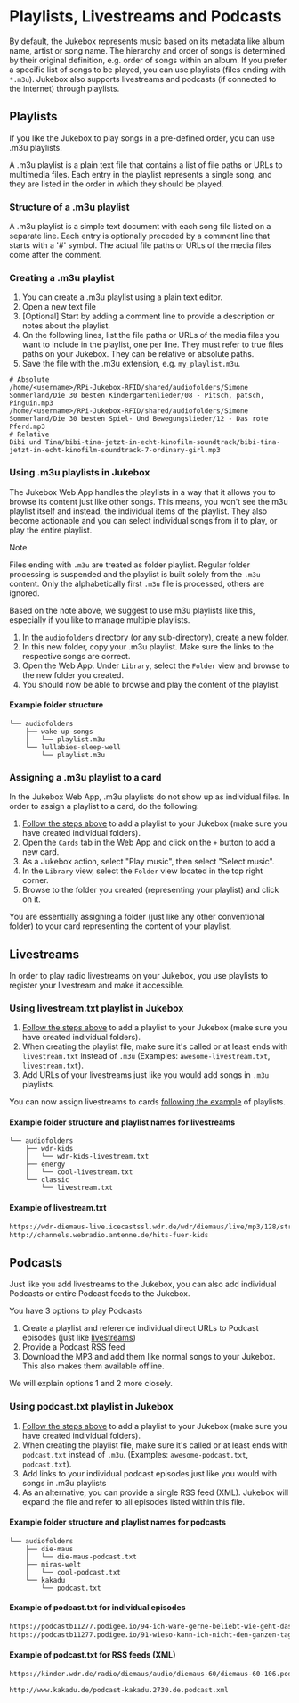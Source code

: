 # Playlists, Livestreams and Podcasts

By default, the Jukebox represents music based on its metadata like album name, artist or song name. The hierarchy and order of songs is determined by their original definition, e.g. order of songs within an album. If you prefer a specific list of songs to be played, you can use playlists (files ending with `*.m3u`). Jukebox also supports livestreams and podcasts (if connected to the internet) through playlists.

## Playlists

If you like the Jukebox to play songs in a pre-defined order, you can use .m3u playlists.

A .m3u playlist is a plain text file that contains a list of file paths or URLs to multimedia files. Each entry in the playlist represents a single song, and they are listed in the order in which they should be played.

### Structure of a .m3u playlist

A .m3u playlist is a simple text document with each song file listed on a separate line. Each entry is optionally preceded by a comment line that starts with a '#' symbol. The actual file paths or URLs of the media files come after the comment.

### Creating a .m3u playlist

1. You can create a .m3u playlist using a plain text editor.
1. Open a new text file
1. [Optional] Start by adding a comment line to provide a description or notes about the playlist.
1. On the following lines, list the file paths or URLs of the media files you want to include in the playlist, one per line. They must refer to true files paths on your Jukebox. They can be relative or absolute paths.
1. Save the file with the .m3u extension, e.g. `my_playlist.m3u`.

```text
# Absolute
/home/<username>/RPi-Jukebox-RFID/shared/audiofolders/Simone Sommerland/Die 30 besten Kindergartenlieder/08 - Pitsch, patsch, Pinguin.mp3
/home/<username>/RPi-Jukebox-RFID/shared/audiofolders/Simone Sommerland/Die 30 besten Spiel- Und Bewegungslieder/12 - Das rote Pferd.mp3
# Relative
Bibi und Tina/bibi-tina-jetzt-in-echt-kinofilm-soundtrack/bibi-tina-jetzt-in-echt-kinofilm-soundtrack-7-ordinary-girl.mp3
```

### Using .m3u playlists in Jukebox

The Jukebox Web App handles the playlists in a way that it allows you to browse its content just like other songs. This means, you won't see the m3u playlist itself and instead, the individual items of the playlist. They also become actionable and you can select individual songs from it to play, or play the entire playlist.

> [!NOTE]
> Files ending with `.m3u` are treated as folder playlist. Regular folder processing is suspended and the playlist is built solely from the `.m3u` content. Only the alphabetically first `.m3u` file is processed, others are ignored.

Based on the note above, we suggest to use m3u playlists like this, especially if you like to manage multiple playlists.

1. In the `audiofolders` directory (or any sub-directory), create a new folder.
1. In this new folder, copy your .m3u playlist. Make sure the links to the respective songs are correct.
1. Open the Web App. Under `Library`, select the `Folder` view and browse to the new folder you created.
1. You should now be able to browse and play the content of the playlist.

#### Example folder structure

```text
└── audiofolders
    ├── wake-up-songs
    │   └── playlist.m3u
    └── lullabies-sleep-well
        └── playlist.m3u
```

### Assigning a .m3u playlist to a card

In the Jukebox Web App, .m3u playlists do not show up as individual files. In order to assign a playlist to a card, do the following:

1. [Follow the steps above](#using-m3u-playlists-in-jukebox) to add a playlist to your Jukebox (make sure you have created individual folders).
1. Open the `Cards` tab in the Web App and click on the `+` button to add a new card.
1. As a Jukebox action, select "Play music", then select "Select music".
1. In the `Library` view, select the `Folder` view located in the top right corner.
1. Browse to the folder you created (representing your playlist) and click on it.

You are essentially assigning a folder (just like any other conventional folder) to your card representing the content of your playlist.

## Livestreams

In order to play radio livestreams on your Jukebox, you use playlists to register your livestream and make it accessible.

### Using livestream.txt playlist in Jukebox

1. [Follow the steps above](#using-m3u-playlists-in-jukebox) to add a playlist to your Jukebox (make sure you have created individual folders).
1. When creating the playlist file, make sure it's called or at least ends with `livestream.txt` instead of `.m3u` (Examples: `awesome-livestream.txt`, `livestream.txt`).
1. Add URLs of your livestreams just like you would add songs in `.m3u` playlists.

You can now assign livestreams to cards [following the example](#assigning-a-m3u-playlist-to-a-card) of playlists.

#### Example folder structure and playlist names for livestreams

```text
└── audiofolders
    ├── wdr-kids
    │   └── wdr-kids-livestream.txt
    ├── energy
    │   └── cool-livestream.txt
    └── classic
        └── livestream.txt
```

#### Example of livestream.txt

```txt
https://wdr-diemaus-live.icecastssl.wdr.de/wdr/diemaus/live/mp3/128/stream.mp3
http://channels.webradio.antenne.de/hits-fuer-kids
```

## Podcasts

Just like you add livestreams to the Jukebox, you can also add individual Podcasts or entire Podcast feeds to the Jukebox.

You have 3 options to play Podcasts

1. Create a playlist and reference individual direct URLs to Podcast episodes (just like [livestreams](#livestreams))
1. Provide a Podcast RSS feed
1. Download the MP3 and add them like normal songs to your Jukebox. This also makes them available offline.

We will explain options 1 and 2 more closely.

### Using podcast.txt playlist in Jukebox

1. [Follow the steps above](#using-m3u-playlists-in-jukebox) to add a playlist to your Jukebox (make sure you have created individual folders).
1. When creating the playlist file, make sure it's called or at least ends with `podcast.txt` instead of `.m3u`. (Examples: `awesome-podcast.txt`, `podcast.txt`).
1. Add links to your individual podcast episodes just like you would with songs in .m3u playlists
1. As an alternative, you can provide a single RSS feed (XML). Jukebox will expand the file and refer to all episodes listed within this file.

#### Example folder structure and playlist names for podcasts

```text
└── audiofolders
    ├── die-maus
    │   └── die-maus-podcast.txt
    ├── miras-welt
    │   └── cool-podcast.txt
    └── kakadu
        └── podcast.txt
```

#### Example of podcast.txt for individual episodes

```txt
https://podcastb11277.podigee.io/94-ich-ware-gerne-beliebt-wie-geht-das
https://podcastb11277.podigee.io/91-wieso-kann-ich-nicht-den-ganzen-tag-fernsehen
```

#### Example of podcast.txt for RSS feeds (XML)

```txt
https://kinder.wdr.de/radio/diemaus/audio/diemaus-60/diemaus-60-106.podcast
```

```txt
http://www.kakadu.de/podcast-kakadu.2730.de.podcast.xml
```
